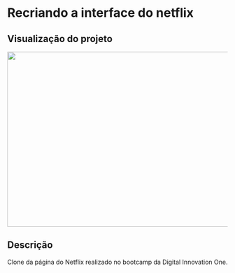 # Recriando a interface do netflix

## Visualização do projeto
<p align="center">
  <img width="800" height="400" src="img/REcriandocortado.gif">
</p>

## Descrição

Clone da página do Netflix realizado no bootcamp da Digital Innovation One. 